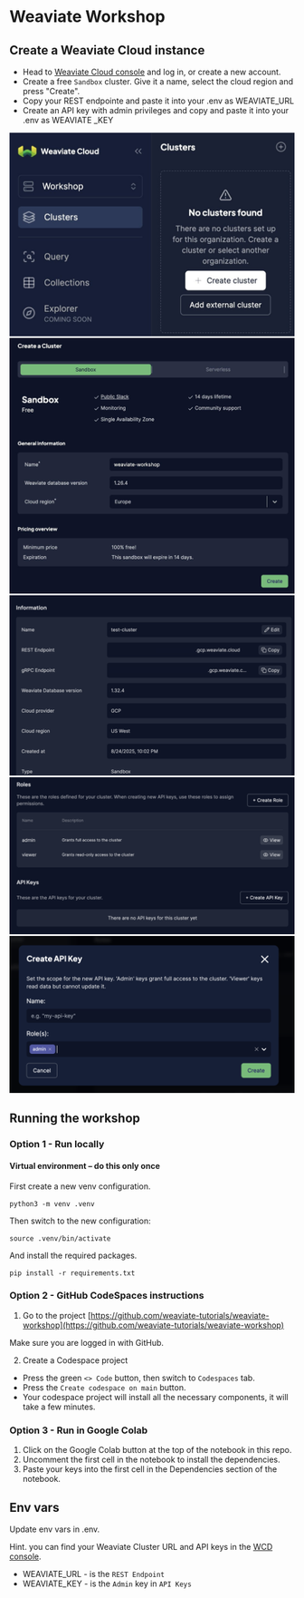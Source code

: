 # Weaviate Workshop


## Create a Weaviate Cloud instance

  * Head to [Weaviate Cloud console](https://console.weaviate.cloud/) and log in, or create a new account.
  * Create a free `Sandbox` cluster. Give it a name, select the cloud region and press "Create".
  * Copy your REST endpointe and paste it into your .env as WEAVIATE_URL
  * Create an API key with admin privileges and copy and paste it into your .env as WEAVIATE _KEY

![wcd create cluster - step 1](img/wcd-create-cluster-1.jpg)
![wcd create cluster - step 2](img/wcd-create-cluster-2.jpg)
![wcd create cluster - step 3](img/wcd-create-rest-endpoint.png)
![wcd create cluster - step 4](img/wcd-create-apikey-1.png)
![wcd create cluster - step 5](img/wcd-create-apikey2.png)



## Running the workshop

### Option 1 - Run locally

#### Virtual environment – do this only once 
First create a new venv configuration.
```
python3 -m venv .venv
```

Then switch to the new configuration:
```
source .venv/bin/activate
```

And install the required packages.
```
pip install -r requirements.txt
```

### Option 2 - GitHub CodeSpaces instructions

1. Go to the project [https://github.com/weaviate-tutorials/weaviate-workshop](https://github.com/weaviate-tutorials/weaviate-workshop)

Make sure you are logged in with GitHub.

2. Create a Codespace project
  * Press the green `<> Code` button, then switch to `Codespaces` tab.
  * Press the `Create codespace on main` button.
  * Your codespace project will install all the necessary components, it will take a few minutes.

### Option 3 - Run in Google Colab

1. Click on the Google Colab button at the top of the notebook in this repo.
2. Uncomment the first cell in the notebook to install the dependencies.
3. Paste your keys into the first cell in the Dependencies section of the notebook.


## Env vars

Update env vars in .env.

Hint. you can find your Weaviate Cluster URL and API keys in the [WCD console](https://console.weaviate.cloud/).

* WEAVIATE_URL - is the `REST Endpoint`
* WEAVIATE_KEY - is the `Admin` key in `API Keys`

